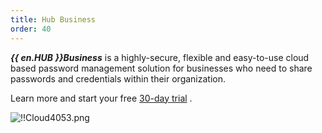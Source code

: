```yaml
---
title: Hub Business
order: 40
---
```

***{{ en.HUB }}Business*** is a highly-secure, flexible and easy-to-use cloud based password management solution for businesses who need to share passwords and credentials within their organization.  

Learn more and start your free [30-day trial](https://password.devolutions.net/) .  

![!!Cloud4053.png](/img/en/cloud/Cloud4053.png) 
